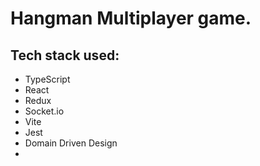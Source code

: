 # Hangman Multiplayer game.

## Tech stack used:

-   TypeScript
-   React
-   Redux
-   Socket.io
-   Vite
-   Jest
-   Domain Driven Design
-
